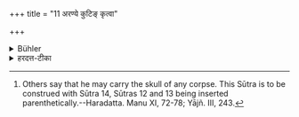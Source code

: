 +++
title = "11 अरण्ये कुटिङ् कृत्वा"

+++

<details><summary>Bühler</summary>

11. He (himself) shall erect a hut in the forest, restrain his speech, carry (on his stick) the skull (of the person slain) like a flag, and cover the space from his navel to his knees with a quarter of a piece of hempen cloth. [^6] 


[^6]:  Others say that he may carry the skull of any corpse. This Sūtra is to be construed with Sūtra 14, Sūtras 12 and 13 being inserted parenthetically.--Haradatta. Manu XI, 72-78; Yājñ. III, 243.
</details>

<details><summary>हरदत्त-टीका</summary>

## सूत्रम्
अरण्ये कुटिं कृत्वा वाग्यतः शवशिरध्वजोऽधशाणोपक्षमधोनाभ्युपरिजान्वाच्छाद्य ॥ १ ॥  
## टिप्पनी
कृत्वेति वचनान्न परकृता कुटी ग्राह्या । वाक् यता नियता येन स वाग्यतः वाचयमः। आहिताग्न्यादिषु दर्शनात् निष्ठान्तस्य परनिपातः। शवशिरः ध्वजो यस्य स शवशिरोध्वजः । सकारलोपश्छान्दसः। स्वव्यापादितस्य शिरो ध्वजदण्डस्याग्रे प्रोतं कृत्वेत्यर्थः यस्य कस्यचिच्छवस्येत्यन्ये । शणस्य विकारःशाणी पटी तस्या अर्धमर्धशाणी तस्याः पक्षमर्धशाणीपक्ष आयामविस्तारयोरुभयोरप्यर्धम् । अधो नाभि उपरिजानु च यथा भवति तथा तावन्तं प्रदेशमाच्छाद्य । सापेक्षत्वात् 'ग्रामे प्रतिष्ठेते'(२४.१४.)ति वक्ष्यमाणेन सम्बन्धः । मध्ये क्रियान्तरविधिः ॥११॥
</details>
